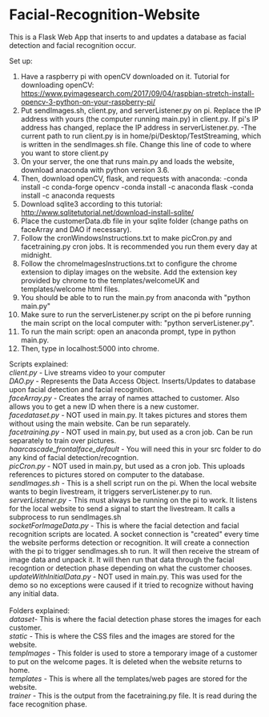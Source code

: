 # Facial-Recognition-Website

This is a Flask Web App that inserts to and updates a database as facial detection and facial recognition occur. 

Set up: 
1. Have a raspberry pi with openCV downloaded on it. Tutorial for downloading openCV: https://www.pyimagesearch.com/2017/09/04/raspbian-stretch-install-opencv-3-python-on-your-raspberry-pi/
2. Put sendImages.sh, client.py, and serverListener.py on pi. Replace the IP address with yours (the computer running main.py) in client.py.
If pi's IP address has changed, replace the IP address in serverListener.py.
	-The current path to run client.py is in home/pi/Desktop/TestStreaming, which is written in the sendImages.sh file. Change this line of code to where
	you want to store client.py
3. On your server, the one that runs main.py and loads the website, download anaconda with python version 3.6.
4. Then, download openCV, flask, and requests with anaconda:
	-conda install -c conda-forge opencv 
	-conda install -c anaconda flask 
	-conda install -c anaconda requests
5. Download sqlite3 according to this tutorial: http://www.sqlitetutorial.net/download-install-sqlite/
6. Place the customerData.db file in your sqlite folder (change paths on faceArray and DAO if necessary).
7. Follow the cronWindowsInstructions.txt to make picCron.py and facetraining.py cron jobs. It is recommended you run them every day at midnight. 
8. Follow the chromeImagesInstructions.txt to configure the chrome extension to diplay images on the website. Add the extension key provided by chrome
to the templates/welcomeUK and templates/welcome html files. 
9. You should be able to to run the main.py from anaconda with "python main.py"
10. Make sure to run the serverListener.py script on the pi before running the main script on the local computer with: "python serverListener.py". 
11. To run the main script: open an anaconda prompt, type in python main.py. 
12. Then, type in localhost:5000 into chrome. 


Scripts explained: <br/>
*client.py* - Live streams video to your computer <br/>
*DAO.py* - Represents the Data Access Object. Inserts/Updates to database upon facial detection and facial recognition. <br/>
*faceArray.py* - Creates the array of names attached to customer. Also allows you to get a new ID when there is a new customer. <br/>
*facedataset.py* - NOT used in main.py. It takes pictures and stores them without using the main website. Can be run separately. <br/>
*facetraining.py* - NOT used in main.py, but used as a cron job. Can be run separately to train over pictures. <br/>
*haarcascade_frontalface_default* - You will need this in your src folder to do any kind of facial detection/recogntion. <br/>
*picCron.py* - NOT used in main.py, but used as a cron job. This uploads references to pictures stored on computer to the database. <br/>
*sendImages.sh* - This is a shell script run on the pi. When the local website wants to begin livestream, it triggers serverListener.py to run. <br/>
*serverListener.py* - This must always be running on the pi to work. It listens for the local website to send a signal to start the livestream. It calls a subprocess to run sendImages.sh<br/>
*socketForImageData.py* - This is where the facial detection and facial recognition scripts are located. A socket connection is "created" every time the website performs detection or recognition. It will create a connection with the pi to trigger sendImages.sh to run. It will then receive the stream of image data and unpack it. It will then run that data through the facial recogntion or detection phase depending on what the customer chooses. <br/>
*updateWithInitialData.py* - NOT used in main.py. This was used for the demo so no exceptions were caused if it tried to recognize without having any initial data. <br/>
<br/>
Folders explained: <br/>
*dataset*- This is where the facial detection phase stores the images for each customer. <br/>
*static* - This is where the CSS files and the images are stored for the website. <br/>
*tempImages* - This folder is used to store a temporary image of a customer to put on the welcome pages. It is deleted when the website returns to home. <br/>
*templates* - This is where all the templates/web pages are stored for the website. <br/>
*trainer* - This is the output from the facetraining.py file. It is read during the face recognition phase.<br/>
